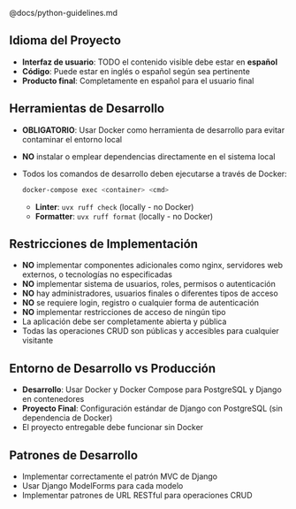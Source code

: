 @docs/python-guidelines.md

## Idioma del Proyecto
- **Interfaz de usuario**: TODO el contenido visible debe estar en **español**
- **Código**: Puede estar en inglés o español según sea pertinente
- **Producto final**: Completamente en español para el usuario final
## Herramientas de Desarrollo
- **OBLIGATORIO**: Usar Docker como herramienta de desarrollo para evitar contaminar el entorno local
- **NO** instalar o emplear dependencias directamente en el sistema local
- Todos los comandos de desarrollo deben ejecutarse a través de Docker:

  ```bash
  docker-compose exec <container> <cmd>
  ```

  - **Linter**: `uvx ruff check` (locally - no Docker)
  - **Formatter**: `uvx ruff format` (locally - no Docker)

## Restricciones de Implementación
- **NO** implementar componentes adicionales como nginx, servidores web externos, o tecnologías no especificadas
- **NO** implementar sistema de usuarios, roles, permisos o autenticación
- **NO** hay administradores, usuarios finales o diferentes tipos de acceso
- **NO** se requiere login, registro o cualquier forma de autenticación
- **NO** implementar restricciones de acceso de ningún tipo
- La aplicación debe ser completamente abierta y pública
- Todas las operaciones CRUD son públicas y accesibles para cualquier visitante

## Entorno de Desarrollo vs Producción
- **Desarrollo**: Usar Docker y Docker Compose para PostgreSQL y Django en contenedores
- **Proyecto Final**: Configuración estándar de Django con PostgreSQL (sin dependencia de Docker)
- El proyecto entregable debe funcionar sin Docker

## Patrones de Desarrollo
- Implementar correctamente el patrón MVC de Django
- Usar Django ModelForms para cada modelo
- Implementar patrones de URL RESTful para operaciones CRUD

